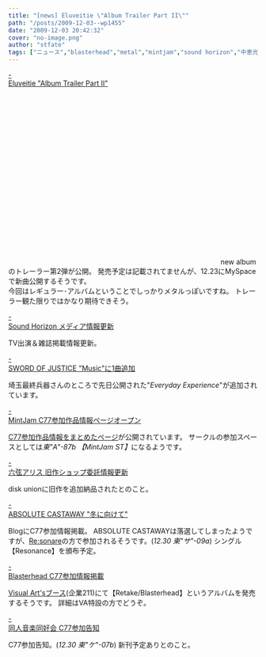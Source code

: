 ```yaml
---
title: "[news] Eluveitie \"Album Trailer Part II\""
path: "/posts/2009-12-03--wp1455"
date: "2009-12-03 20:42:32"
cover: "no-image.png"
author: "stfate"
tags: ["ニュース","blasterhead","metal","mintjam","sound horizon","中恵光城","六弦アリス","平松俊紀"]
---
```


<style type="text/css">
<!--
p {white-space: pre-wrap};
-->
</style>

<a class="topics" href="http://www.eluveitie.ch/en/?view=news" target="_blank">- Eluveitie "Album Trailer Part II"</a>
<div class="news"><object width="425" height="344"><param name="movie" value="http://www.youtube.com/v/Py_dgXlaLqw&color1=0xb1b1b1&color2=0xcfcfcf&hl=en_US&feature=player_embedded&fs=1"></param><param name="allowFullScreen" value="true"></param><param name="allowScriptAccess" value="always"></param><embed src="http://www.youtube.com/v/Py_dgXlaLqw&color1=0xb1b1b1&color2=0xcfcfcf&hl=en_US&feature=player_embedded&fs=1" type="application/x-shockwave-flash" allowfullscreen="true" allowScriptAccess="always" width="425" height="344"></embed></object>
new albumのトレーラー第2弾が公開。
発売予定は記載されてませんが、12.23にMySpaceで新曲公開するそうです。
<div id="talk">今回はレギュラー･アルバムということでしっかりメタルっぽいですね。
トレーラー観た限りではかなり期待できそう。</div></div>

<a class="topics" href="http://www.soundhorizon.com/information/index.html" target="_blank">- Sound Horizon メディア情報更新</a>
<div class="news">TV出演＆雑誌掲載情報更新。</div>

<a class="topics" href="http://www.soj.razor.jp/" target="_blank">- SWORD OF JUSTICE "Music"に1曲追加</a>
<div class="news">埼玉最終兵器さんのところで先日公開された"<em>Everyday Experience</em>"が追加されています。</div>

<a class="topics" href="http://www.mintjam.net/mj/index.html" target="_blank">- MintJam C77参加作品情報ページオープン</a>
<div class="news"><a href="http://www.mintjam.net/mj/c77/">C77参加作品情報をまとめたページ</a>が公開されています。
サークルの参加スペースとしては<em>東"A"-87b 【MintJam ST】</em>になるようです。</div>

<a class="topics" href="http://www.rokugen.net/" target="_blank">- 六弦アリス 旧作ショップ委託情報更新</a>
<div class="news">disk unionに旧作を追加納品されたとのこと。</div>

<a class="topics" href="http://shule-aroon.jugem.jp/" target="_blank">- ABSOLUTE CASTAWAY "冬に向けて"</a>
<div class="news">BlogにC77参加情報掲載。
ABSOLUTE CASTAWAYは落選してしまったようですが、<a href="http://resonare.daynight.jp/">Re:sonare</a>の方で参加されるそうです。(<em>12.30 東"サ"-09a</em>)
シングル【Resonance】を頒布予定。</div>

<a class="topics" href="http://www.blasterhead.com/" target="_blank">- Blasterhead C77参加情報掲載</a>
<div class="news"><a href="http://c77.product.co.jp/">Visual Art'sブース</a>(企業211)にて【Retake/Blasterhead】というアルバムを発売するそうです。
詳細はVA特設の方でどうぞ。</div>

<a class="topics" href="http://www.doujin-ongaku.org/" target="_blank">- 同人音楽同好会 C77参加告知</a>
<div class="news">C77参加告知。(<em>12.30 東"ケ"-07b</em>)
新刊予定ありとのこと。</div>